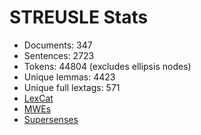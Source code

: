 STREUSLE Stats
==============

* Documents:                347
* Sentences:               2723
* Tokens:                 44804 (excludes ellipsis nodes)
* Unique lemmas:           4423
* Unique full lextags:      571
* [LexCat](LEXCAT.txt)
* [MWEs](MWES.txt)
* [Supersenses](SUPERSENSES.txt)
